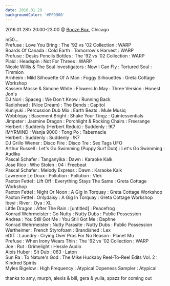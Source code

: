 ```yaml
---
date: 2016.01.28
backgroundColor: '#FF9900'
---
```


2016.01.28fr 20:00-23:00 @ [Booze Box](http://sushidokku.com/booze-box/), Chicago  

m50...  
Prefuse : Love You Bring : The '92 vs '02 Collection : WARP  
Boards Of Canada : Cold Earth : Tomorrow's Harvest : WARP  
Prefuse : Desks Pencils Bottles : The '92 vs '02 Collection : WARP  
Plaid : Headspin : Not For Threes : WARP  
Nicole Willis & The Soul Investigators : Now I Can Fly : Tortured Soul : Timmion  
Arnheim : Mild Silhouette Of A Man : Foggy Silhouettes : Greta Cottage Workshop  
Kassem Mosse & Simone White : Flowers In May : Three Version : Honest Jon's  
DJ Nori : Spaceg : We Don't Know : Running Back  
Radiohead : (Nice Dream) : The Bends : Capitol  
Kuniyuki : Percussion Dub Mix : Earth Beats : Mule Musiq  
Wobblejay : Basement Bright : Shake Your Tingz : Quintessentials  
Jimpster : Jasmine Dragon : Porchlight & Rocking Chairs : Freerange  
Herbert : Suddenly (Herbert Redub) : Suddenly : !K7  
IMYRMiND : Wanja 9000 : Tong Po : Tabernacle  
Herbert : Suddenly : Suddenly : !K7  
DJ Grillo Wiener : Disco Fire : Disco Tre : Sex Tags UFO  
Arthur Russell : Let's Go Swimming (Puppy Surf Dub) : Let's Go Swimming : Audika  
Pascal Schafer : Tanganyika : Dawn : Karaoke Kalk  
Jose Rico : Who Stolen : 04 : Freebeat  
Pascal Schafer : Melody Express : Dawn : Karaoke Kalk  
Lawrence Le Doux : Pollution : Pollution : Vlek  
Paxton Fettel : Lift Off : Everything Stays The Same : Greta Cottage Workshop  
Paxton Fettel : Night Or Noon : A Gig In Torquay : Greta Cottage Workshop  
Paxton Fettel : Onlydaisy : A Gig In Torquay : Greta Cottage Workshop  
Ibeyi : River : Oya : XL  
Little Dragon : After The Rain : \[untitled\] : Peacefrog  
Konrad Wehrmeister : Go Nutty : Nutty Dubs : Public Possession  
Andrea : You Still Got Me : You Still Got Me : Daphne  
Konrad Wehrmeister : Nutty Parasite : Nutty Dubs : Public Possession  
Wertheimer : French Styrofoam : Brandished : Lex  
eDIT : Laundry : Crying Over Pros For No Reason : Planet Mu  
Prefuse : When Irony Wears Thin : The '92 vs '02 Collection : WARP  
Joe : Rut : Grimelight : Hessle Audio  
Alois Huber : Sit Dub : 063 : Laton  
Sun Ra : To Nature's God : The Mike Huckaby Reel-To-Reel Edits Vol. 2 : Kindred Spirits  
Myles Bigelow : High Frequency : Atypical Dopeness Sampler : Atypical  

thanks to amy, murph, alexis & bill, gera & yulia, spazz for coming out